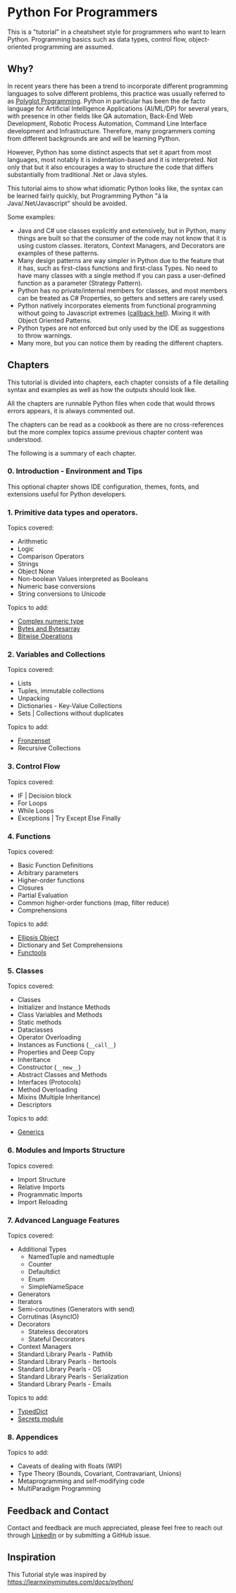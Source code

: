 # Python For Programmers

This is a "tutorial" in a cheatsheet style for programmers who want to learn
Python. Programming basics such as data types, control flow, object-oriented
programming are assumed.

## Why?

In recent years there has been a trend to incorporate different programming
languages to solve different problems, this practice was usually referred to as
[Polyglot
Programming](https://www.thoughtworks.com/radar/techniques/polyglot-programming).
Python in particular has been the de facto language for Artificial Intelligence
Applications (AI/ML/DP) for several years, with presence in other fields like QA
automation, Back-End Web Development, Robotic Process Automation, Command Line
Interface development and Infrastructure. Therefore, many programmers coming
from different backgrounds are and will be learning Python.

However, Python has some distinct aspects that set it apart from most languages,
most notably it is indentation-based and it is interpreted. Not only that but it
also encourages a way to structure the code that differs substantially from
traditional .Net or Java styles.

This tutorial aims to show what idiomatic Python looks like, the syntax
can be learned fairly quickly, but Programming Python "á la Java/.Net/Javascript"
should be avoided.

Some examples:
- Java and C# use classes explicitly and extensively, but in Python, many things
  are built so that the consumer of the code may not know that it is using
  custom classes. Iterators, Context Managers, and Decorators are examples of
  these patterns.
- Many design patterns are way simpler in Python due to the feature that it has,
  such as first-class functions and first-class Types. No need to have many
  classes with a single method if you can pass a user-defined function as a
  parameter (Strategy Pattern).
- Python has no private/internal members for classes, and most members can be
  treated as C# Properties, so getters and setters are rarely used.
- Python natively incorporates elements from functional programming without
  going to Javascript extremes ([callback
  hell](https://en.wiktionary.org/wiki/callback_hell)). Mixing it with Object
  Oriented Patterns.
- Python types are not enforced but only used by the IDE as suggestions to throw
  warnings.
- Many more, but you can notice them by reading the different chapters.

## Chapters

This tutorial is divided into chapters, each chapter consists of a file
detailing syntax and examples as well as how the outputs should look like.

All the chapters are runnable Python files when code that would throws errors
appears, it is always commented out.

The chapters can be read as a cookbook as there are no cross-references but the
more complex topics assume previous chapter content was understood.

The following is a summary of each chapter.

### 0. Introduction - Environment and Tips

This optional chapter shows IDE configuration, themes, fonts, and extensions
useful for Python developers.

### 1. Primitive data types and operators.

Topics covered:

- Arithmetic
- Logic
- Comparison Operators
- Strings
- Object None
- Non-boolean Values interpreted as Booleans
- Numeric base conversions
- String conversions to Unicode

Topics to add:
- [Complex numeric type](https://docs.python.org/3/library/functions.html#complex)
- [Bytes and Bytesarray](https://docs.python.org/3/library/stdtypes.html#binary-sequence-types-bytes-bytearray-memoryview)
- [Bitwise Operations](https://docs.python.org/3/library/stdtypes.html#bitwise-operations-on-integer-types)

### 2. Variables and Collections

Topics covered:

- Lists
- Tuples, immutable collections
- Unpacking
- Dictionaries - Key-Value Collections
- Sets | Collections without duplicates

Topics to add:
- [Fronzenset](https://docs.python.org/3/library/stdtypes.html#frozenset)
- Recursive Collections

### 3. Control Flow

Topics covered:

- IF | Decision block
- For Loops
- While Loops
- Exceptions | Try Except Else Finally

### 4. Functions

Topics covered:

- Basic Function Definitions
- Arbitrary parameters
- Higher-order functions
- Closures
- Partial Evaluation
- Common higher-order functions (map, filter reduce)
- Comprehensions

Topics to add:
- [Ellipsis Object](https://docs.python.org/3/library/constants.html#Ellipsis)
- Dictionary and Set Comprehensions
- [Functools](https://docs.python.org/3/library/functools.html)

### 5. Classes

Topics covered:

- Classes
- Initializer and Instance Methods
- Class Variables and Methods
- Static methods
- Dataclasses
- Operator Overloading
- Instances as Functions (`__call__`)
- Properties and Deep Copy
- Inheritance
- Constructor (`__new__`)
- Abstract Classes and Methods
- Interfaces (Protocols)
- Method Overloading
- Mixins (Multiple Inheritance)
- Descriptors

Topics to add:
- [Generics](https://docs.python.org/3/library/stdtypes.html#generic-alias-type)

### 6. Modules and Imports Structure

Topics covered:

- Import Structure
- Relative Imports
- Programmatic Imports
- Import Reloading

### 7. Advanced Language Features

Topics covered:

- Additional Types
    - NamedTuple and namedtuple
    - Counter
    - Defaultdict
    - Enum
    - SimpleNameSpace
- Generators
- Iterators
- Semi-coroutines (Generators with send)
- Corrutinas (AsyncIO)
- Decorators
    - Stateless decorators
    - Stateful Decorators
- Context Managers
- Standard Library Pearls - Pathlib
- Standard Library Pearls - Itertools
- Standard Library Pearls - OS
- Standard Library Pearls - Serialization
- Standard Library Pearls - Emails

Topics to add:
- [TypedDict](https://docs.python.org/3/library/typing.html#typing.TypedDict)
- [Secrets module](https://docs.python.org/3/library/secrets.html)

### 8. Appendices

Topics to add:

- Caveats of dealing with floats (WIP)
- Type Theory (Bounds, Covariant, Contravariant, Unions)
- Metaprogramming and self-modifying code
- MultiParadigm Programming


## Feedback and Contact

Contact and feedback are much appreciated, please feel free to reach out through
[LinkedIn](https://www.linkedin.com/in/ezequielcastano/) or by submitting a
GitHub issue.

## Inspiration

This Tutorial style was inspired by https://learnxinyminutes.com/docs/python/

